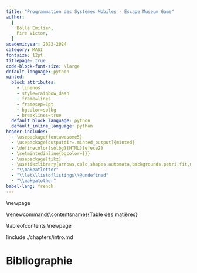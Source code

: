 ```yaml
---
title: "Programmation des Systèmes Mobiles - Escape Museum Game"
author:
  [
    Bolle Emilien,
    Pire Victor,
  ]
academicyear: 2023-2024
category: MASI
fontsize: 12pt
titlepage: true
code-block-font-size: \large
default-language: python
minted:
  block_attributes:
    - linenos
    - style=rainbow_dash
    - frame=lines
    - framesep=1pt
    - bgcolor=solbg
    - breaklines=true
  default_block_language: python
  default_inline_language: python
header-includes:
  - \usepackage{fontawesome5}
  - \usepackage[outputdir=.minted_output]{minted}
  - \definecolor{solbg}{HTML}{efece2}
  - \setmintedinline{bgcolor={}}
  - \usepackage{tikz}
  - \usetikzlibrary{arrows,calc,shapes,automata,backgrounds,petri,fit,mindmap,decorations.pathmorphing,patterns,intersections,trees,positioning}
  - "\\makeatletter"
  - "\\let\\listoflistings\\@undefined"
  - "\\makeatother"
babel-lang: french
---
```


\newpage

\renewcommand{\contentsname}{Table des matières}

\tableofcontents
\newpage

!include ./chapters/intro.md

# Bibliographie
